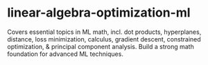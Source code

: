 # linear-algebra-optimization-ml
Covers essential topics in ML math, incl. dot products, hyperplanes, distance, loss minimization, calculus, gradient descent, constrained optimization, &amp; principal component analysis. Build a strong math foundation for advanced ML techniques.
